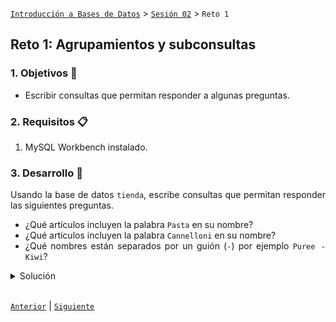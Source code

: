 [`Introducción a Bases de Datos`](../../Readme.md) > [`Sesión 02`](../Readme.md) > `Reto 1`
	
## Reto 1: Agrupamientos y subconsultas

<div style="text-align: justify;">

### 1. Objetivos :dart:

- Escribir consultas que permitan responder a algunas preguntas.

### 2. Requisitos :clipboard:

1. MySQL Workbench instalado.

### 3. Desarrollo :rocket:

Usando la base de datos `tienda`, escribe consultas que permitan responder las siguientes preguntas.

- ¿Qué artículos incluyen la palabra `Pasta` en su nombre?
- ¿Qué artículos incluyen la palabra `Cannelloni` en su nombre?
- ¿Qué nombres están separados por un guión (`-`) por ejemplo `Puree - Kiwi`?

<details><summary>Solución</summary>
<p>

- ¿Qué artículos incluyen la palabra `Pasta` en su nombre?

   ```sql
   SELECT *
   FROM articulo
   WHERE nombre LIKE '%PASTA%';
   ```
   ![imagen](imagenes/s2wr11.png)

- ¿Qué artículos incluyen la palabra `Cannelloni` en su nombre?

   ```sql
   SELECT *
   FROM articulo
   WHERE nombre LIKE '%Cannelloni%';
   ```
   ![imagen](imagenes/s2wr12.png)
   
- ¿Qué nombres están separados por un guión (`-`) por ejemplo `Puree - Kiwi`?

   ```sql
   SELECT *
   FROM articulo
   WHERE nombre LIKE '% - %';
   ```
   ![imagen](imagenes/s2wr13.png) 

</p>
</details>

<br/>

[`Anterior`](../Ejemplo-01/Readme.md) | [`Siguiente`](../Readme.md#funciones-de-agrupamiento)   


</div>

